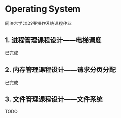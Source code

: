 # Operating System
同济大学2023春操作系统课程作业



## 1. 进程管理课程设计——电梯调度 

已完成

## 2. 内存管理课程设计——请求分页分配

已完成

## 3. 文件管理课程设计——文件系统

TODO

